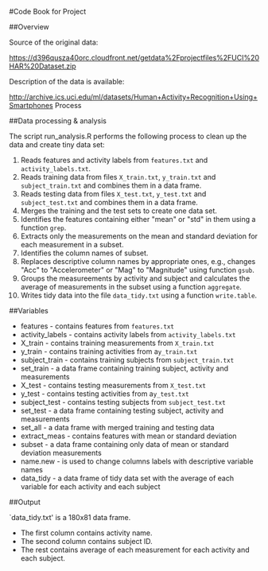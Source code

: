 #Code Book for Project

##Overview

Source of the original data:

https://d396qusza40orc.cloudfront.net/getdata%2Fprojectfiles%2FUCI%20HAR%20Dataset.zip

Description of the data is available:

http://archive.ics.uci.edu/ml/datasets/Human+Activity+Recognition+Using+Smartphones
Process

##Data processing & analysis

The script run_analysis.R performs the following process to clean up the data and create tiny data set:

1. Reads features and activity labels from `features.txt` and `activity_labels.txt`.
2. Reads training data from files `X_train.txt`, `y_train.txt` and `subject_train.txt` and combines them in a data frame.
3. Reads testing data from files `X_test.txt`, `y_test.txt` and `subject_test.txt` and combines them in a data frame.
4. Merges the training and the test sets to create one data set.
5. Identifies the features containing either "mean" or "std" in them using a function `grep`.
6. Extracts only the measurements on the mean and standard deviation for each measurement in a subset.
7. Identifies the column names of subset.
8. Replaces descriptive column names by appropriate ones, e.g., changes "Acc" to "Accelerometer" or "Mag" to "Magnitude" using function `gsub`.
9. Groups the measureements by activity and subject and calculates the average of measurements in the subset using a function `aggregate`.
10. Writes tidy data into the file `data_tidy.txt` using a function `write.table`.

##Variables

- features - contains features from `features.txt`
- activity_labels - contains activity labels from `activity_labels.txt`
- X_train - contains training measurements from `X_train.txt`
- y_train - contains training activities from a`y_train.txt`
- subject_train - contains training subjects from `subject_train.txt`
- set_train - a data frame containing training subject, activity and measurements
- X_test - contains testing measurements from `X_test.txt`
- y_test - contains testing activities from a`y_test.txt` 
- subject_test - contains testing subjects from `subject_test.txt`
- set_test - a data frame containing testing subject, activity and measurements
- set_all - a data frame with merged training and testing data 
- extract_meas - contains features with mean or standard deviation 
- subset - a data frame containing only data of mean or standard deviation measurements
- name.new - is used to change columns labels with descriptive variable names
- data_tidy -  a data frame of tidy data set with the average of each variable for each activity and each subject

##Output

`data_tidy.txt' is a 180x81 data frame.

- The first column contains activity name.
- The second column contains subject ID.
- The rest contains average of each measurement for each activity and each subject.
